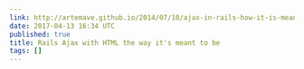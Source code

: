 ```yaml
---
link: http://artemave.github.io/2014/07/10/ajax-in-rails-how-it-is-meant-to-be/
date: 2017-04-13 16:34 UTC
published: true
title: Rails Ajax with HTML the way it's meant to be
tags: []
---
```



